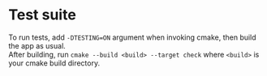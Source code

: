 # Test suite

To run tests, add `-DTESTING=ON` argument when invoking cmake, then build the app as usual. \
After building, run `cmake --build <build> --target check` where `<build>` is your cmake build directory.

